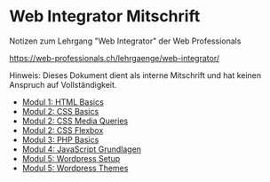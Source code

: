 Web Integrator Mitschrift
===============

Notizen zum Lehrgang "Web Integrator" der Web Professionals

https://web-professionals.ch/lehrgaenge/web-integrator/


Hinweis: Dieses Dokument dient als interne Mitschrift und hat keinen Anspruch auf Vollständigkeit. 

 - [Modul 1: HTML Basics](html/html_basics.md)
 - [Modul 2: CSS Basics](css/css_basics.md)
 - [Modul 2: CSS Media Queries](css/media_queries.md)
 - [Modul 2: CSS Flexbox](css/flexbox.md)
 - [Modul 3: PHP Basics](php/php_grundlagen.md)
 - [Modul 4: JavaScript Grundlagen](javascript/javascript_grundlagen.md)
 - [Modul 5: Wordpress Setup](wordpress/setup.md)
 - [Modul 5: Wordpress Themes](wordpress/themes.md)
 